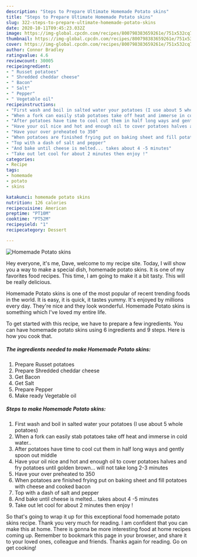 ```yaml
---
description: "Steps to Prepare Ultimate Homemade Potato skins"
title: "Steps to Prepare Ultimate Homemade Potato skins"
slug: 322-steps-to-prepare-ultimate-homemade-potato-skins
date: 2020-10-11T09:45:23.032Z
image: https://img-global.cpcdn.com/recipes/800798383659261e/751x532cq70/homemade-potato-skins-recipe-main-photo.jpg
thumbnail: https://img-global.cpcdn.com/recipes/800798383659261e/751x532cq70/homemade-potato-skins-recipe-main-photo.jpg
cover: https://img-global.cpcdn.com/recipes/800798383659261e/751x532cq70/homemade-potato-skins-recipe-main-photo.jpg
author: Connor Bradley
ratingvalue: 4.6
reviewcount: 30005
recipeingredient:
- " Russet potatoes"
- " Shredded cheddar cheese"
- " Bacon"
- " Salt"
- " Pepper"
- " Vegetable oil"
recipeinstructions:
- "First wash and boil in salted water your potatoes (I use about 5 whole potatoes)"
- "When a fork can easily stab potatoes take off heat and immerse in cold water.."
- "After potatoes have time to cool cut them in half long ways and gently spoon out middle"
- "Have your oil nice and hot and enough oil to cover potatoes halves and fry potatoes until golden brown... will not take long 2-3 minutes"
- "Have your over preheated to 350"
- "When potatoes are finished frying put on baking sheet and fill potatoes with cheese and cooked bacon"
- "Top with a dash of salt and pepper"
- "And bake until cheese is melted... takes about 4 -5 minutes"
- "Take out let cool for about 2 minutes then enjoy !"
categories:
- Recipe
tags:
- homemade
- potato
- skins

katakunci: homemade potato skins 
nutrition: 126 calories
recipecuisine: American
preptime: "PT10M"
cooktime: "PT52M"
recipeyield: "1"
recipecategory: Dessert

---
```



![Homemade Potato skins](https://img-global.cpcdn.com/recipes/800798383659261e/751x532cq70/homemade-potato-skins-recipe-main-photo.jpg)

Hey everyone, it's me, Dave, welcome to my recipe site. Today, I will show you a way to make a special dish, homemade potato skins. It is one of my favorites food recipes. This time, I am going to make it a bit tasty. This will be really delicious.



Homemade Potato skins is one of the most popular of recent trending foods in the world. It is easy, it is quick, it tastes yummy. It's enjoyed by millions every day. They're nice and they look wonderful. Homemade Potato skins is something which I've loved my entire life.


To get started with this recipe, we have to prepare a few ingredients. You can have homemade potato skins using 6 ingredients and 9 steps. Here is how you cook that.

<!--inarticleads1-->

##### The ingredients needed to make Homemade Potato skins:

1. Prepare  Russet potatoes
1. Prepare  Shredded cheddar cheese
1. Get  Bacon
1. Get  Salt
1. Prepare  Pepper
1. Make ready  Vegetable oil




<!--inarticleads2-->

##### Steps to make Homemade Potato skins:

1. First wash and boil in salted water your potatoes (I use about 5 whole potatoes)
1. When a fork can easily stab potatoes take off heat and immerse in cold water..
1. After potatoes have time to cool cut them in half long ways and gently spoon out middle
1. Have your oil nice and hot and enough oil to cover potatoes halves and fry potatoes until golden brown... will not take long 2-3 minutes
1. Have your over preheated to 350
1. When potatoes are finished frying put on baking sheet and fill potatoes with cheese and cooked bacon
1. Top with a dash of salt and pepper
1. And bake until cheese is melted... takes about 4 -5 minutes
1. Take out let cool for about 2 minutes then enjoy !




So that's going to wrap it up for this exceptional food homemade potato skins recipe. Thank you very much for reading. I am confident that you can make this at home. There is gonna be more interesting food at home recipes coming up. Remember to bookmark this page in your browser, and share it to your loved ones, colleague and friends. Thanks again for reading. Go on get cooking!
